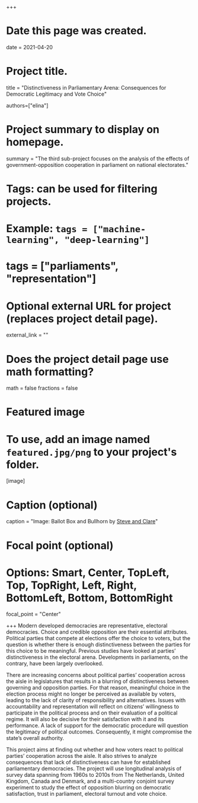 +++
# Date this page was created.
date = 2021-04-20

# Project title.
title = "Distinctiveness in Parliamentary Arena: Consequences for Democratic Legitimacy and Vote Choice"

authors=["elina"]

# Project summary to display on homepage.
summary = "The third sub-project focuses on the analysis of the effects of government-opposition cooperation in parliament on national electorates."

# Tags: can be used for filtering projects.
# Example: `tags = ["machine-learning", "deep-learning"]`
# tags = ["parliaments", "representation"]

# Optional external URL for project (replaces project detail page).
external_link = ""

# Does the project detail page use math formatting?
math = false
fractions = false

# Featured image
# To use, add an image named `featured.jpg/png` to your project's folder. 
[image]
  # Caption (optional)
  caption = "Image: Ballot Box and Bullhorn by [Steve and Clare](https://www.flickr.com/photos/stevecooperorg/4610827461/in/photolist-82rGnc-3bsHwa-82rHPi-QSD1bd-2hBXvfN-bfi3Kz-nNctf1-nQ6f6S-2fQQM5S-jFwqf8-6GZLaB-8CRMNd-hV3xvP-8CNHhT-8CRN19-8CNH5p-8CNHAB-jdtjq1-8CNGu2-8CNHMn-8CNGxx-8CRNiw-8CRP5u-jdtoDS-6GZKQg-8CRNfo-8CNHmg-8CRNNW-8CNGGc-8CRNbf-8CRNos-8CNHu4-4QcxGt-8CRNB1-4Nqjy6-4Qcq48-25iQWsX-ALGZZQ-24RoZUG-6GZKSa-NS6DfQ-EzRjAX-NsyDLg-NHduoW-Pgwu76)"
  
  # Focal point (optional)
  # Options: Smart, Center, TopLeft, Top, TopRight, Left, Right, BottomLeft, Bottom, BottomRight
  focal_point = "Center"

  
+++
Modern developed democracies are representative, electoral democracies. Choice and credible opposition are their essential attributes. Political parties that compete at elections offer the choice to voters, but the question is whether there is enough distinctiveness between the parties for this choice to be meaningful. Previous studies have looked at parties’ distinctiveness in the electoral arena. Developments in parliaments, on the contrary, have been largely overlooked.  

There are increasing concerns about political parties’ cooperation across the aisle in legislatures that results in a blurring of distinctiveness between governing and opposition parties. For that reason, meaningful choice in the election process might no longer be perceived as available by voters, leading to the lack of clarity of responsibility and alternatives. Issues with accountability and representation will reflect on citizens’ willingness to participate in the political process and on their evaluation of a political regime. It will also be decisive for their satisfaction with it and its performance. A lack of support for the democratic procedure will question the legitimacy of political outcomes. Consequently, it might compromise the state’s overall authority.  

This project aims at finding out whether and how voters react to political parties’ cooperation across the aisle. It also strives to analyze consequences that lack of distinctiveness can have for established parliamentary democracies. The project will use longitudinal analysis of survey data spanning from 1960s to 2010s from The Netherlands, United Kingdom, Canada and Denmark, and a multi-country conjoint survey experiment to study the effect of opposition blurring on democratic satisfaction, trust in parliament, electoral turnout and vote choice. 